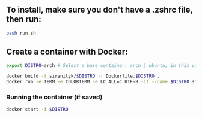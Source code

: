 ## To install, make sure you don't have a .zshrc file, then run:
```bash
bash run.sh
```

## Create a container with Docker:
```bash
export DISTRO=arch # Select a base container: arch | ubuntu; in this case we're using archlinux
```
```bash
docker build -t sirenityk/$DISTRO -f Dockerfile.$DISTRO .
docker run -e TERM -e COLORTERM -e LC_ALL=C.UTF-8 -it --name $DISTRO sirenityk/$DISTRO
```

### Running the container (if saved)
```bash
docker start -i $DISTRO
```